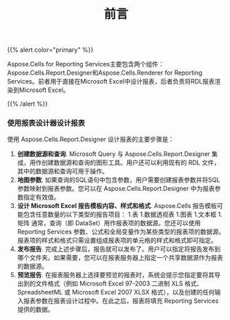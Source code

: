 ﻿---
title: 前言
type: docs
weight: 20
url: /zh/reportingservices/preface/
---
{{% alert color="primary" %}} 

Aspose.Cells for Reporting Services主要包含两个组件：Aspose.Cells.Report.Designer和Aspose.Cells.Renderer for Reporting Services。前者用于直接在Microsoft Excel中设计报表，后者负责将RDL报表渲染到Microsoft Excel。

{{% /alert %}} 
### **使用报表设计器设计报表**
使用 Aspose.Cells.Report.Designer 设计报表的主要步骤是：

1. **创建数据源和查询**.
Microsoft Query 与 Aspose.Cells.Report.Designer 集成，用作创建数据源和查询的图形工具。用户还可以利用现有的 RDL 文件，其中的数据源和查询可用于操作。
1. **地图参数**.
如果查询的SQL语句中包含参数，用户需要创建报表参数并将SQL参数映射到报表参数。您可以在 Aspose.Cells.Report.Designer 中为报表参数指定有效值。
1. **设计 Microsoft Excel 报告模板内容、样式和格式**.
Aspose.Cells 报告模板可能包含任意数量的以下类型的报告项目：
 1.表
1.数据透视表
1.图表
1.文本框
1.矩阵
通常，查询（即 DataSet）用作报表项的数据源。您还可以使用 Reporting Services 参数、公式和全局变量作为某些类型的报表项的数据源。报表项的样式和格式只需设置组成报表项的单元格的样式和格式即可指定。
1. **发布报告**.
完成上述步骤后，报告就可以发布了。用户可以指定将报告发布到哪个文件夹。如果需要，您可以在报表服务器上指定一个共享数据源作为报表的数据源。
1. **预览报告**.
在报表服务器上选择要预览的报表时，系统会提示您指定要将其导出到的文件格式（例如 Microsoft Excel 97-2003 二进制 XLS 格式、SpreadsheetML 或 Microsoft Excel 2007 XLSX 格式），以及创建的任何输入报表参数在报表设计过程中。在此之后，报表将填充 Reporting Services 提供的数据。
